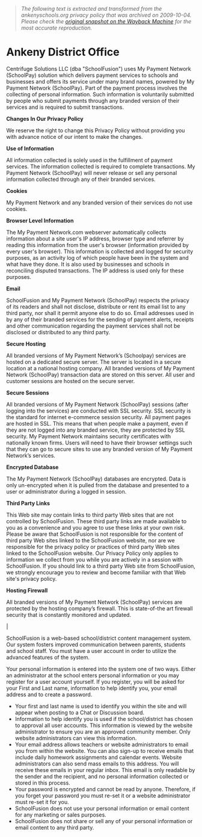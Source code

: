 > *The following text is extracted and transformed from the ankenyschools.org privacy policy that was archived on 2009-10-04. Please check the [original snapshot on the Wayback Machine](https://web.archive.org/web/20091004060529id_/http%3A//www.ankenyschools.org/privacy.phtml%3Fsessionid%3D015605ee31add2482f354827abe164bd) for the most accurate reproduction.*

# Ankeny District Office

Centrifuge Solutions LLC (dba "SchoolFusion") uses My Payment Network (SchoolPay) solution which delivers payment services to schools and businesses and offers its service under many brand names, powered by My Payment Network (SchoolPay). Part of the payment process involves the collecting of personal information. Such information is voluntarily submitted by people who submit payments through any branded version of their services and is required to submit transactions.

**Changes In Our Privacy Policy**

We reserve the right to change this Privacy Policy without providing you with advance notice of our intent to make the changes.

**Use of Information**

All information collected is solely used in the fulfillment of payment services. The information collected is required to complete transactions. My Payment Network (SchoolPay) will never release or sell any personal information collected through any of their branded services.

**Cookies**

My Payment Network and any branded version of their services do not use cookies.

**Browser Level Information**

The My Payment Network.com webserver automatically collects information about a site user's IP address, browser type and referrer by reading this information from the user's browser (information provided by every user's browser). This information is collected and logged for security purposes, as an activity log of which people have been in the system and what have they done. It is also used by businesses and schools in reconciling disputed transactions. The IP address is used only for these purposes.

**Email**

SchoolFusion and My Payment Network (SchoolPay) respects the privacy of its readers and shall not disclose, distribute or rent its email list to any third party, nor shall it permit anyone else to do so. Email addresses used in by any of their branded services for the sending of payment alerts, receipts and other communication regarding the payment services shall not be disclosed or distributed to any third party.

**Secure Hosting**

All branded versions of My Payment Network’s (Schoolpay) services are hosted on a dedicated secure server. The server is located in a secure location at a national hosting company. All branded versions of My Payment Network (SchoolPay) transaction data are stored on this server. All user and customer sessions are hosted on the secure server.

**Secure Sessions**

All branded versions of My Payment Network (SchoolPay) sessions (after logging into the services) are conducted with SSL security. SSL security is the standard for internet e-commerce session security. All payment pages are hosted in SSL. This means that when people make a payment, even if they are not logged into any branded service, they are protected by SSL security. My Payment Network maintains security certificates with nationally known firms. Users will need to have their browser settings such that they can go to secure sites to use any branded version of My Payment Network’s services.

**Encrypted Database**

The My Payment Network (SchoolPay) databases are encrypted. Data is only un-encrypted when it is pulled from the database and presented to a user or administrator during a logged in session.

**Third Party Links**

This Web site may contain links to third party Web sites that are not controlled by SchoolFusion. These third party links are made available to you as a convenience and you agree to use these links at your own risk. Please be aware that SchoolFusion is not responsible for the content of third party Web sites linked to the SchoolFusion website, nor are we responsible for the privacy policy or practices of third party Web sites linked to the SchoolFusion website. Our Privacy Policy only applies to information we collect from you while you are actively in a session with SchoolFusion. If you should link to a third party Web site from SchoolFusion, we strongly encourage you to review and become familiar with that Web site's privacy policy.

**Hosting Firewall**

All branded versions of My Payment Network (SchoolPay) services are protected by the hosting company’s firewall. This is state-of-the art firewall security that is constantly monitored and updated.

| 

SchoolFusion is a web-based school/district content management system. Our system fosters improved communication between parents, students and school staff. You must have a user account in order to utilize the advanced features of the system.

Your personal information is entered into the system one of two ways. Either an administrator at the school enters personal information or you may register for a user account yourself. If you register, you will be asked for your First and Last name, information to help identify you, your email address and to create a password.

  * Your first and last name is used to identify you within the site and will appear when posting to a Chat or Discussion board.
  * Information to help identify you is used if the school/district has chosen to approval all user accounts. This information is viewed by the website administrator to ensure you are an approved community member. Only website administrators can view this information.
  * Your email address allows teachers or website administrators to email you from within the website. You can also sign-up to receive emails that include daily homework assignments and calendar events. Website administrators can also send mass emails to this address. You will receive these emails in your regular inbox. This email is only readable by the sender and the recipient, and no personal information collected or stored in this process.
  * Your password is encrypted and cannot be read by anyone. Therefore, if you forget your password you must re-set it or a website administrator must re-set it for you.
  * SchoolFusion does not use your personal information or email content for any marketing or sales purposes. 
  * SchoolFusion does not share or sell any of your personal information or email content to any third party.


